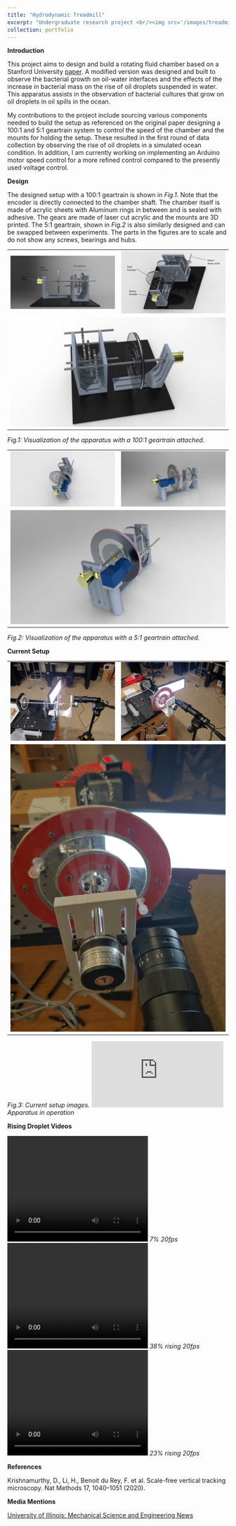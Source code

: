 ```yaml
---
title: "Hydrodynamic Treadmill"
excerpt: "Undergraduate research project <br/><img src='/images/treadmill.jpg'>"
collection: portfolio
---
```



**Introduction**


This project aims to design and build a rotating fluid chamber based on a Stanford University <a href="https://www.google.com/url?q=https://www.nature.com/articles/s41592-020-0924-7?proof%3Dt%23Abs1&sa=D&source=docs&ust=1642034900180041&usg=AOvVaw2CDhV_u_gbPzqSTAPZYor0" target="_blank">paper</a>. A modified version was designed and built to observe the bacterial growth on oil-water interfaces and the effects of the increase in bacterial mass on the rise of oil droplets suspended in water. This apparatus assists in the observation of bacterial cultures that grow on oil droplets in oil spills in the ocean.


My contributions to the project include sourcing various components needed to build the setup as referenced on the original paper designing a 100:1 and 5:1 geartrain system to control the speed of the chamber and the mounts for holding the setup. These resulted in the first round of data collection by observing the rise of oil droplets in a simulated ocean condition. In addition, I am currently working on implementing an Arduino motor speed control for a more refined control compared to the presently used voltage control.


**Design**


The designed setup with a 100:1 geartrain is shown in <i>Fig.1</i>. Note that the encoder is directly connected to the chamber shaft. The chamber itself is made of acrylic sheets with Aluminum rings in between and is sealed with adhesive. The gears are made of laser cut acrylic and the mounts are 3D printed. The 5:1 geartrain, shown in <i>Fig.2</i> is also similarly designed and can be swapped between experiments. The parts in the figures are to scale and do not show any screws, bearings and hubs.

<!--FULL WIDTH IMAGE PLACEMENT-->
<!--
<img src='/images/fullasm1.jpg' alt="demoasm_stdview" class="center">
<p style="text-align:center"> <i>Fig.1: Visualization of the apparatus with a 100:1 geartrain attached.</i></p>


<img src='/images/fullasm4.jpg' alt="demoasm_perview" class="center">
<p style="text-align:center"> <i>Fig.2: Visualization of the apparatus with a 100:1 geartrain attached.</i></p>


<img src='/images/fullasm2.jpg' alt="demoasm_perview" class="center">
<p style="text-align:center"> <i>Fig.3: Visualization of the apparatus with a 100:1 geartrain attached.</i></p>
-->


<!--THREE ROW IMAGE PLACEMENT-->
<!--
<table border="0">
 <tr>
  <td><img src='/images/fullasm4.jpg' alt="demoasm_stdview" class="center"></td>
 </tr>
 <tr>
  <td><img src='/images/fullasm1.jpg' alt="demoasm_stdview" class="center"></td>
 </tr>
 <tr>
  <td><img src='/images/fullasm2.jpg' alt="demoasm_stdview" class="center"></td>
 </tr>
</table>
<p style="text-align:center"> <i>Fig.1: Visualization of the apparatus with a 100:1 geartrain attached.</i></p>
-->

<!--TABLE IMAGE PLACEMENT-->
<table border="0">
 <tr>
  <td><img src='/images/fullasm4.jpg' alt="demoasm_stdview" class="center"></td>
  <td><img src='/images/fullasm1.jpg' alt="demoasm_stdview" class="center"></td>
 </tr> 
 <tr>
  <td colspan="2"><img src='/images/fullasm2.jpg' alt="demoasm_stdview" class="center"></td>
 </tr>
</table>
<i>Fig.1: Visualization of the apparatus with a 100:1 geartrain attached.</i>


<table border="0">
 <tr>
  <td><img src='/images/render_2_3.jpg' alt="demoasm_stdview" class="center"></td>
  <td><img src='/images/render_2_4.jpg' alt="demoasm_stdview" class="center"></td>
 </tr> 
 <tr>
  <td colspan="2"><img src='/images/render_2_5.jpg' alt="demoasm_stdview" class="center"></td>
 </tr>
</table>
<i>Fig.2: Visualization of the apparatus with a 5:1 geartrain attached.</i>


**Current Setup**


<table border="0">
 <tr>
  <td><img src='/images/Image20220201173047.jpg' alt="demoasm_stdview" class="center"></td>
  <td><img src='/images/Image20220201173054.jpg' alt="demoasm_stdview" class="center"></td>
 </tr> 
 <tr>
  <td colspan="2"><img src='/images/Image20220201173058.jpg' alt="demoasm_stdview" class="center"></td>
 </tr>
</table>
<i>Fig.3: Current setup images.</i>


<iframe src="https://www.youtube.com/embed/kNOHeVRt7FY" title="Hydrodynamic Treadmill operation, 5:1 reduction" frameborder="0" allow="accelerometer; autoplay; clipboard-write; encrypted-media; gyroscope; picture-in-picture" allowfullscreen></iframe>
<i>Apparatus in operation</i>

 
**Rising Droplet Videos**
 
 
<video width="320" height="240" controls>
  <source src="/images/7%_20fps.mp4" type="video/mp4">
Your browser does not support the video tag.
</video>
<i>7% 20fps</i>


<video width="320" height="240" controls>
  <source src="/images/rising_20fps_38%.mp4" type="video/mp4">
Your browser does not support the video tag.
</video>
<i>38% rising 20fps</i>


<video width="320" height="240" controls>
  <source src="/images/rising_20fps_23%_files.mp4" type="video/mp4">
Your browser does not support the video tag.
</video>
<i>23% rising 20fps</i>


**References**


Krishnamurthy, D., Li, H., Benoit du Rey, F. et al. Scale-free vertical tracking microscopy. Nat Methods 17, 1040–1051 (2020).


**Media Mentions**


<a href="https://mechse.illinois.edu/news/juarez-study-bacterial-growth-oil-droplets-could-improve-oil-spill-mitigation" target="_blank">University of Illinois: Mechanical Science and Engineering News</a>
